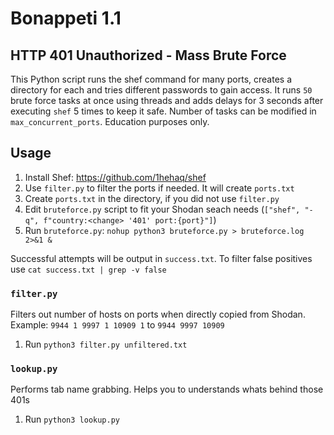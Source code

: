 # Bonappeti 1.1
## HTTP 401 Unauthorized - Mass Brute Force
This Python script runs the shef command for many ports, creates a directory for each and tries different passwords to gain access. 
It runs `50` brute force tasks at once using threads and adds delays for 3 seconds after executing `shef` 5 times to keep it safe.
Number of tasks can be modified in `max_concurrent_ports`.
Education purposes only.

## Usage
1. Install Shef: https://github.com/1hehaq/shef
2. Use `filter.py` to filter the ports if needed. It will create `ports.txt`
3. Create `ports.txt` in the directory, if you did not use `filter.py`
4. Edit `bruteforce.py` script to fit your Shodan seach needs (`["shef", "-q", f"country:<change> '401' port:{port}"]`)
5. Run `bruteforce.py`: `nohup python3 bruteforce.py > bruteforce.log 2>&1 &`

Successful attempts will be output in `success.txt`. To filter false positives use `cat success.txt | grep -v false`

### `filter.py`
Filters out number of hosts on ports when directly copied from Shodan. 
Example: 
`9944
1
9997
1
10909
1` to `9944
9997
10909`

1. Run `python3 filter.py unfiltered.txt`

### `lookup.py`
Performs tab name grabbing. Helps you to understands whats behind those 401s
1. Run `python3 lookup.py`

